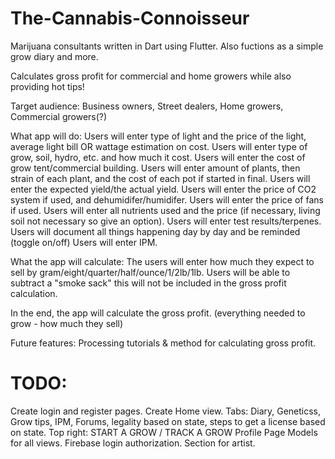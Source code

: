 # The-Cannabis-Connoisseur
Marijuana consultants written in Dart using Flutter.
Also fuctions as a simple grow diary and more.

Calculates gross profit for commercial and home growers while also providing hot tips!

Target audience:
Business owners,
Street dealers,
Home growers,
Commercial growers(?)


What app will do: 
Users will enter type of light and the price of the light, average light bill OR wattage estimation on cost.
Users will enter type of grow, soil, hydro, etc. and how much it cost.
Users will enter the cost of grow tent/commercial building.
Users will enter amount of plants, then strain of each plant, and the cost of each pot if started in final.
Users will enter the expected yield/the actual yield.
Users will enter the price of CO2 system if used, and dehumidifer/humidifer.
Users will enter the price of fans if used.
Users will enter all nutrients used and the price (if necessary, living soil not necessary so give an option).
Users will enter test results/terpenes. 
Users will document all things happening day by day and be reminded (toggle on/off)
Users will enter IPM.


What the app will calculate:
The users will enter how much they expect to sell by gram/eight/quarter/half/ounce/1/2lb/1lb.
Users will be able to subtract a "smoke sack" this will not be included in the gross profit calculation.


In the end, the app will calculate the gross profit. (everything needed to grow - how much they sell)

Future features:
Processing tutorials & method for calculating gross profit.


# TODO:
Create login and register pages.
Create Home view.
Tabs: Diary, Geneticss, Grow tips, IPM, Forums, legality based on state, steps to get a license based on state.
Top right: START A GROW / TRACK A GROW
Profile Page
Models for all views.
Firebase login authorization.
Section for artist.




